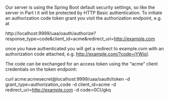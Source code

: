 Our server is using the Spring Boot default security settings, so like the server in Part I it will be protected by HTTP Basic authentication. To initiate an authorization code token grant you visit the authorization endpoint, e.g. at

http://localhost:9999/uaa/oauth/authorize?response_type=code&client_id=acme&redirect_uri=http://example.com

once you have authenticated you will get a redirect to example.com with an authorization code attached, e.g. http://example.com/?code=jYWioI.

The code can be exchanged for an access token using the “acme” client credentials on the token endpoint:

curl acme:acmesecret@localhost:9999/uaa/oauth/token -d grant_type=authorization_code -d client_id=acme -d redirect_uri=http://example.com -d code=0CUgkq